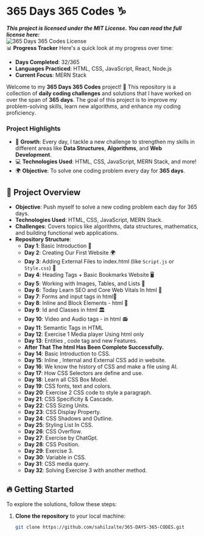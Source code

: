 # 365 Days 365 Codes ♑
_**This project is licensed under the **MIT License**. You can read the full license here:**_  
![365 Days 365 Codes License](https://github.com/sahilzalte/365-DAYS-365-CODES/raw/main/365%20Days%20Code%20Licence.png)
<br>
📊 **Progress Tracker**
Here's a quick look at my progress over time:

- **Days Completed**: 32/365
- **Languages Practiced**: HTML, CSS, JavaScript, React, Node.js
- **Current Focus**: MERN Stack

Welcome to my **365 Days 365 Codes** project! 🚀 This repository is a collection of **daily coding challenges** and solutions that I have worked on over the span of **365 days**. The goal of this project is to improve my problem-solving skills, learn new algorithms, and enhance my coding proficiency.

### Project Highlights
- 🌱 **Growth**: Every day, I tackle a new challenge to strengthen my skills in different areas like **Data Structures**, **Algorithms**, and **Web Development**.
- 💻 **Technologies Used**: HTML, CSS, JavaScript, MERN Stack, and more!
- 🌍 **Objective**: To solve one coding problem every day for **365 days**.

## 🚀 Project Overview

- **Objective**: Push myself to solve a new coding problem each day for 365 days.
- **Technologies Used**: HTML, CSS, JavaScript, MERN Stack.
- **Challenges**: Covers topics like algorithms, data structures, mathematics, and building functional web applications.
- **Repository Structure**:
  - **Day 1**: Basic Introduction 🌱
  - **Day 2**: Creating Our First Website 🌍
  - **Day 3**: Adding External Files to index.html (like `Script.js` or `Style.css`) 📄
  - **Day 4**: Heading Tags + Basic Bookmarks Website 🖥️
  - **Day 5**: Working with Images, Tables, and Lists 📸
  - **Day 6**: Today Learn SEO and Core Web Vitals In html 📶
  - **Day 7**: Forms and input tags in html📄
  - **Day 8**: Inline and Block Elements - html 🚩
  - **Day 9**: Id and Classes in html 🏛️
  - **Day 10**: Video and Audio tags - in html 📻
  - **Day 11**: Semantic Tags in HTML
  - **Day 12**: Exercise 1  Media player Using html only
  - **Day 13**: Entities , code tag and new Features.
  - **After That The html Has Been Complete Successfully.**
  - **Day 14**: Basic Introduction to CSS.
  - **Day 15**: Inline , Internal and External CSS add in website.
  - **Day 16**: We know the history of CSS and make a file using AI.
  - **Day 17**: How CSS Selectors are define and use.
  - **Day 18**: Learn all CSS Box Model.
  - **Day 19**: CSS fonts, text and colors.
  - **Day 20**: Exercise 2 CSS code to style a paragraph.
  - **Day 21**: CSS Specificity & Cascade.
  - **Day 22**: CSS Sizing Units.
  - **Day 23**: CSS Display Property.
  - **Day 24**: CSS Shadows and Outline.
  - **Day 25**: Styling List In CSS.
  - **Day 26**: CSS Overflow.
  - **Day 27**: Exercise by ChatGpt.
  - **Day 28**: CSS Position.
  - **Day 29**: Exercise 3.
  - **Day 30**: Variable in CSS.
  - **Day 31**: CSS media query.
  - **Day 32**: Solving Exercise 3 with another method.

## 🔥 Getting Started

To explore the solutions, follow these steps:

1. **Clone the repository** to your local machine:
   ```bash
   git clone https://github.com/sahilzalte/365-DAYS-365-CODES.git